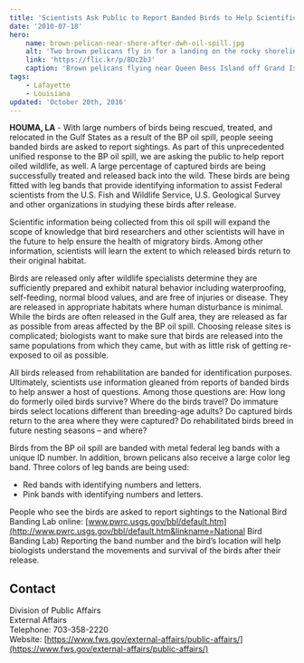 ```yaml
---
title: 'Scientists Ask Public to Report Banded Birds to Help Scientific Research'
date: '2010-07-18'
hero:
    name: brown-pelican-near-shore-after-dwh-oil-spill.jpg
    alt: 'Two brown pelicans fly in for a landing on the rocky shoreline.'
    link: 'https://flic.kr/p/8Dc2bJ'
    caption: 'Brown pelicans flying near Queen Bess Island off Grand Isle, LA during BP oil spill response.  Photo by Tom MacKenzie USFWS.'
tags:
    - Lafayette
    - Louisiana
updated: 'October 20th, 2016'
---
```


**HOUMA, LA** - With large numbers of birds being rescued, treated, and relocated in the Gulf States as a result of the BP oil spill, people seeing banded birds are asked to report sightings. As part of this unprecedented unified response to the BP oil spill, we are asking the public to help report oiled wildlife, as well. A large percentage of captured birds are being successfully treated and released back into the wild. These birds are being fitted with leg bands that provide identifying information to assist Federal scientists from the U.S. Fish and Wildlife Service, U.S. Geological Survey and other organizations in studying these birds after release.

Scientific information being collected from this oil spill will expand the scope of knowledge that bird researchers and other scientists will have in the future to help ensure the health of migratory birds. Among other information, scientists will learn the extent to which released birds return to their original habitat.

Birds are released only after wildlife specialists determine they are sufficiently prepared and exhibit natural behavior including waterproofing, self-feeding, normal blood values, and are free of injuries or disease. They are released in appropriate habitats where human disturbance is minimal. While the birds are often released in the Gulf area, they are released as far as possible from areas affected by the BP oil spill. Choosing release sites is complicated; biologists want to make sure that birds are released into the same populations from which they came, but with as little risk of getting re-exposed to oil as possible.

All birds released from rehabilitation are banded for identification purposes. Ultimately, scientists use information gleaned from reports of banded birds to help answer a host of questions. Among those questions are: How long do formerly oiled birds survive? Where do the birds travel? Do immature birds select locations different than breeding-age adults? Do captured birds return to the area where they were captured? Do rehabilitated birds breed in future nesting seasons – and where?

Birds from the BP oil spill are banded with metal federal leg bands with a unique ID number. In addition, brown pelicans also receive a large color leg band. Three colors of leg bands are being used:

- Red bands with identifying numbers and letters.
- Pink bands with identifying numbers and letters.

People who see the birds are asked to report sightings to the National Bird Banding Lab online: [www.pwrc.usgs.gov/bbl/default.htm](http://www.pwrc.usgs.gov/bbl/default.htm&linkname=National Bird Banding Lab) Reporting the band number and the bird’s location will help biologists understand the movements and survival of the birds after their release.

## Contact

Division of Public Affairs  
External Affairs  
Telephone: 703-358-2220  
Website: [https://www.fws.gov/external-affairs/public-affairs/](https://www.fws.gov/external-affairs/public-affairs/)
